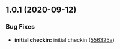 ## 1.0.1 (2020-09-12)


### Bug Fixes

* **initial checkin:** initial checkin ([556325a](https://github.com/schreckworks/schreck.works.ddd.core/commit/556325a058ed8de4d995f097c67555b1eee16a7d))



